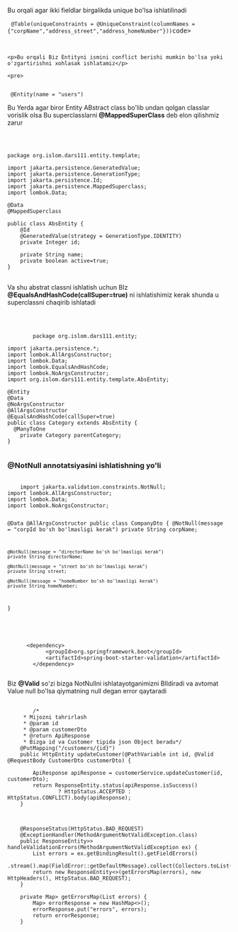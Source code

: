 



<body>
   <p>Bu orqali agar ikki fieldlar birgalikda unique bo'lsa ishlatilinadi</p>
<pre> <code>@Table(uniqueConstraints = @UniqueConstraint(columnNames = {"corpName","address_street","address_homeNumber"}))</code>code></pre><br>

    <p>Bu orqali Biz Entityni ismini conflict berishi mumkin bo'lsa yoki o'zgartirishni xohlasak ishlatamiz</p>

    <pre>
<code>
 @Entity(name = "users")
</code>
</pre>
<p>Bu Yerda agar biror Entity ABstract class bo'lib undan qolgan classlar vorislik olsa Bu superclasslarni<b> @MappedSuperClass</b> deb elon qilishmiz zarur </p><br>

<pre>
<code>
package org.islom.dars111.entity.template;

import jakarta.persistence.GeneratedValue;
import jakarta.persistence.GenerationType;
import jakarta.persistence.Id;
import jakarta.persistence.MappedSuperclass;
import lombok.Data;

@Data
@MappedSuperclass

public class AbsEntity {
    @Id
    @GeneratedValue(strategy = GenerationType.IDENTITY)
    private Integer id;

    private String name;
    private boolean active=true;
}
</code>
</pre>
 <p>Va shu abstrat classni ishlatish uchun BIz  <b>@EqualsAndHashCode(callSuper=true)</b> ni ishlatishimiz kerak shunda u superclassni chaqirib ishlatadi </p><br>
<pre>
    <code>
        package org.islom.dars111.entity;

import jakarta.persistence.*;
import lombok.AllArgsConstructor;
import lombok.Data;
import lombok.EqualsAndHashCode;
import lombok.NoArgsConstructor;
import org.islom.dars111.entity.template.AbsEntity;

@Entity
@Data
@NoArgsConstructor
@AllArgsConstructor
@EqualsAndHashCode(callSuper=true)
public class Category extends AbsEntity {
  @ManyToOne
    private Category parentCategory;
}
    </code>
</pre>
<h3>@NotNull annotatsiyasini ishlatishning yo'li</h3>
<pre>
  <code>
    import jakarta.validation.constraints.NotNull;
import lombok.AllArgsConstructor;
import lombok.Data;
import lombok.NoArgsConstructor;

@Data
@AllArgsConstructor
public class CompanyDto {
    @NotNull(message = "corpId bo'sh bo'lmasligi kerak")
    private String corpName;

    @NotNull(message = "directorName bo'sh bo'lmasligi kerak")
    private String directorName;

    @NotNull(message = "street bo'sh bo'lmasligi kerak")
    private String street;

    @NotNull(message = "homeNumber bo'sh bo'lmasligi kerak")
    private String homeNumber;
}

  </code>
</pre>

<pre>
  <code>
      &lt;dependency&gt;
            &lt;groupId&gt;org.springframework.boot&lt;/groupId&gt;
            &lt;artifactId&gt;spring-boot-starter-validation&lt;/artifactId&gt;
        &lt;/dependency&gt;
  </code>
</pre>

<p>Biz <b>@Valid</b> so'zi bizga NotNullni ishlatayotganimizni BIldiradi va avtomat Value null bo'lsa qiymatning null degan error qaytaradi</p>

<pre>
  <code>
        /*
     * Mijozni tahrirlash
     * @param id
     * @param customerDto
     * @return ApiResponse
     * Bizga id va Customer tipida json Object beradu*/
    @PutMapping("/customers/{id}")
    public HttpEntity<ApiResponse> updateCustomer(@PathVariable int id, @Valid @RequestBody CustomerDto customerDto) {

        ApiResponse apiResponse = customerService.updateCustomer(id, customerDto);
        return ResponseEntity.status(apiResponse.isSuccess()
                ? HttpStatus.ACCEPTED : HttpStatus.CONFLICT).body(apiResponse);
    }

 

    @ResponseStatus(HttpStatus.BAD_REQUEST)
    @ExceptionHandler(MethodArgumentNotValidException.class)
    public ResponseEntity<Map<String, List<String>>> handleValidationErrors(MethodArgumentNotValidException ex) {
        List<String> errors = ex.getBindingResult().getFieldErrors()
                .stream().map(FieldError::getDefaultMessage).collect(Collectors.toList());
        return new ResponseEntity<>(getErrorsMap(errors), new HttpHeaders(), HttpStatus.BAD_REQUEST);
    }

    private Map<String, List<String>> getErrorsMap(List<String> errors) {
        Map<String, List<String>> errorResponse = new HashMap<>();
        errorResponse.put("errors", errors);
        return errorResponse;
    }

  </code>
</pre>
